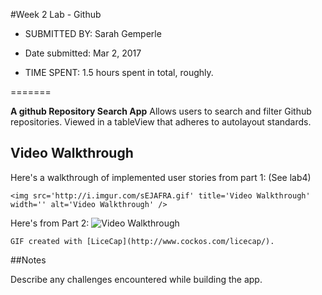 
#Week 2 Lab - Github

* SUBMITTED BY: Sarah Gemperle

* Date submitted: Mar 2, 2017
 
* TIME SPENT: 1.5 hours spent in total, roughly.

=======

**A github Repository Search App** Allows users to search and filter
Github repositories. Viewed in a tableView that adheres to autolayout
standards.


## Video Walkthrough 

  Here's a walkthrough of implemented user stories from part 1: (See lab4)

    <img src='http://i.imgur.com/sEJAFRA.gif' title='Video Walkthrough' width='' alt='Video Walkthrough' />

  Here's from Part 2:
    <img src='http://i.imgur.com/RZexFe1.gif' title='Video Walkthrough' width='' alt='Video Walkthrough' />
         


    GIF created with [LiceCap](http://www.cockos.com/licecap/).
##Notes

Describe any challenges encountered while building the app.



